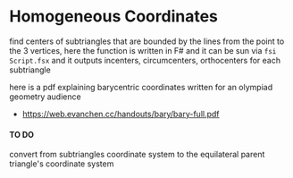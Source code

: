 # Homogeneous Coordinates

find centers of subtriangles that are bounded by the lines from the point to the 3 vertices, here the function is written in F# and it can be sun via 
```fsi Script.fsx``` and it outputs incenters, circumcenters, orthocenters for each subtriangle

here is a pdf explaining barycentric coordinates written for an olympiad geometry audience 
- https://web.evanchen.cc/handouts/bary/bary-full.pdf

#### TO DO
convert from subtriangles coordinate system to the equilateral parent triangle's coordinate system
